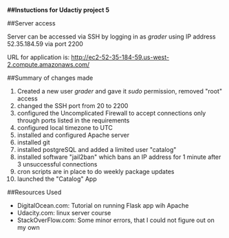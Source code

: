 **##Instuctions for Udactiy project 5**

##Server access

Server can be accessed via SSH by logging in as *grader* using IP address 52.35.184.59 via port 2200

URL for application is: http://ec2-52-35-184-59.us-west-2.compute.amazonaws.com/

##Summary of changes made

1. Created a new user *grader* and gave it *sudo* permission, removed "root" access
2. changed the SSH port from 20 to 2200
3. configured the Uncomplicated Firewall to accept connections only through ports listed in the requirements
4. configured local timezone to UTC
5. installed and configured Apache server
7. installed git
8. installed postgreSQL and added a limited user "catalog"
9. installed software "jail2ban" which bans an IP address for 1 minute after 3 unsuccessful connections
10. cron scripts are in place to do weekly package updates
10. launched the "Catalog" App


##Resources Used	

* DigitalOcean.com: Tutorial on running Flask app wih Apache
* Udacity.com: linux server course
* StackOverFlow.com: Some minor errors, that I could not figure out on my own
 
